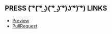 ## PRESS ( ͡°( ͡° ͜ʖ( ͡° ͜ʖ ͡°)ʖ ͡°) ͡°) LINKS 
- [Preview](https://mag1ckdrak0n.github.io/todos/)
- [PullRequest](https://github.com/mag1ckdrak0n/todos/compare/master...deverlop)
